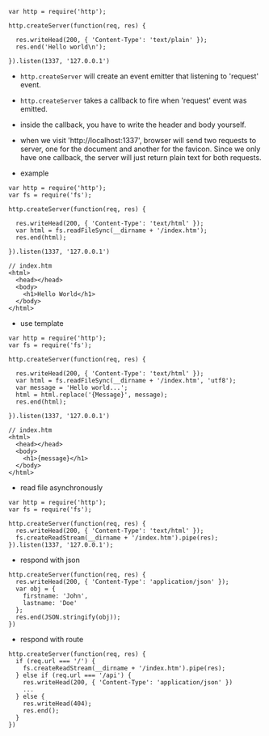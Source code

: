 ```
var http = require('http');

http.createServer(function(req, res) {

  res.writeHead(200, { 'Content-Type': 'text/plain' });
  res.end('Hello world\n');

}).listen(1337, '127.0.0.1')
```
* ```http.createServer``` will create an event emitter that listening to 'request' event.
* ```http.createServer``` takes a callback to fire when 'request' event was emitted.
* inside the callback, you have to write the header and body yourself.
* when we visit 'http://localhost:1337', browser will send two requests to server, one for
the document and another for the favicon. Since we only have one callback, the server will
just return plain text for both requests.

* example

```
var http = require('http');
var fs = require('fs');

http.createServer(function(req, res) {

  res.writeHead(200, { 'Content-Type': 'text/html' });
  var html = fs.readFileSync(__dirname + '/index.htm');
  res.end(html);

}).listen(1337, '127.0.0.1')

// index.htm
<html>
  <head></head>
  <body>
    <h1>Hello World</h1>
  </body>
</html>
```

* use template

```
var http = require('http');
var fs = require('fs');

http.createServer(function(req, res) {

  res.writeHead(200, { 'Content-Type': 'text/html' });
  var html = fs.readFileSync(__dirname + '/index.htm', 'utf8');
  var message = 'Hello world...';
  html = html.replace('{Message}', message);
  res.end(html);

}).listen(1337, '127.0.0.1')

// index.htm
<html>
  <head></head>
  <body>
    <h1>{message}</h1>
  </body>
</html>
```

* read file asynchronously

```
var http = require('http');
var fs = require('fs');

http.createServer(function(req, res) {
  res.writeHead(200, { 'Content-Type': 'text/html' });
  fs.createReadStream(__dirname + '/index.htm').pipe(res);
}).listen(1337, '127.0.0.1');
```

* respond with json

```
http.createServer(function(req, res) {
  res.writeHead(200, { 'Content-Type': 'application/json' });
  var obj = {
    firstname: 'John',
    lastname: 'Doe'
  };
  res.end(JSON.stringify(obj));
})
```

* respond with route

```
http.createServer(function(req, res) {
  if (req.url === '/') {
    fs.createReadStream(__dirname + '/index.htm').pipe(res);
  } else if (req.url === '/api') {
    res.writeHead(200, { 'Content-Type': 'application/json' })
    ...
  } else {
    res.writeHead(404);
    res.end();  
  }
})
```
